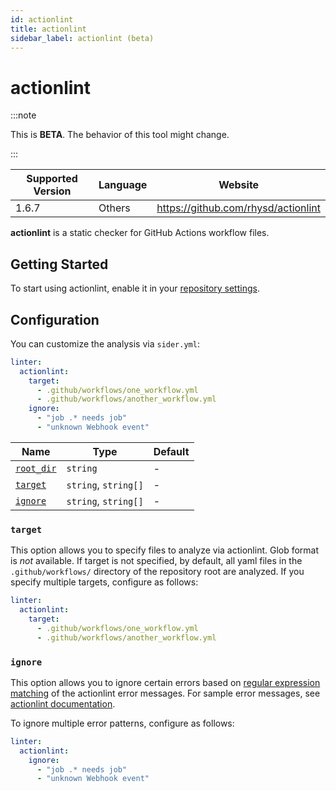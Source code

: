 ```yaml
---
id: actionlint
title: actionlint
sidebar_label: actionlint (beta)
---
```


# actionlint

:::note

This is **BETA**. The behavior of this tool might change.

:::

| Supported Version | Language | Website                             |
| ----------------- | -------- | ----------------------------------- |
| 1.6.7             | Others   | https://github.com/rhysd/actionlint |

**actionlint** is a static checker for GitHub Actions workflow files.

## Getting Started

To start using actionlint, enable it in your [repository settings](../../getting-started/repository-settings.md).

## Configuration

You can customize the analysis via `sider.yml`:

```yaml
linter:
  actionlint:
    target:
      - .github/workflows/one_workflow.yml
      - .github/workflows/another_workflow.yml
    ignore:
      - "job .* needs job"
      - "unknown Webhook event"
```

| Name                                                                                  | Type                 | Default |
| ------------------------------------------------------------------------------------- | -------------------- | ------- |
| [`root_dir`](../../getting-started/custom-configuration.md#linteranalyzer_idroot_dir) | `string`             | -       |
| [`target`](#target)                                                                   | `string`, `string[]` | -       |
| [`ignore`](#ignore)                                                                   | `string`, `string[]` | -       |

### `target`

This option allows you to specify files to analyze via actionlint. Glob format is _not_ available.
If target is not specified, by default, all yaml files in the `.github/workflows/` directory of the repository root are analyzed.
If you specify multiple targets, configure as follows:

```yaml
linter:
  actionlint:
    target:
      - .github/workflows/one_workflow.yml
      - .github/workflows/another_workflow.yml
```

### `ignore`

This option allows you to ignore certain errors based on [regular expression matching](https://pkg.go.dev/regexp) of the actionlint error messages. For sample error messages, see [actionlint documentation](https://github.com/rhysd/actionlint/blob/main/docs/checks.md).

To ignore multiple error patterns, configure as follows:

```yaml
linter:
  actionlint:
    ignore:
      - "job .* needs job"
      - "unknown Webhook event"
```
